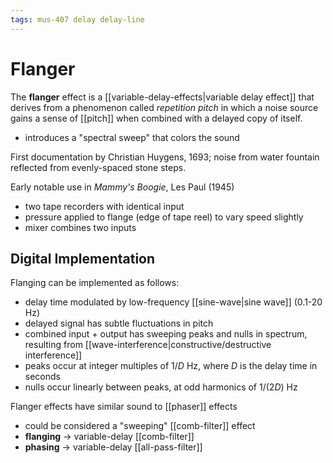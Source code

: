 ```yaml
---
tags: mus-407 delay delay-line
---
```


# Flanger

The **flanger** effect is a [[variable-delay-effects|variable delay effect]] that derives from a phenomenon called _repetition pitch_ in which a noise source gains a sense of [[pitch]] when combined with a delayed copy of itself.

- introduces a "spectral sweep" that colors the sound

First documentation by Christian Huygens, 1693; noise from water fountain reflected from evenly-spaced stone steps.

Early notable use in _Mammy's Boogie_, Les Paul (1945)

- two tape recorders with identical input
- pressure applied to flange (edge of tape reel) to vary speed slightly
- mixer combines two inputs

## Digital Implementation

Flanging can be implemented as follows:

- delay time modulated by low-frequency [[sine-wave|sine wave]] (0.1-20 Hz)
- delayed signal has subtle fluctuations in pitch
- combined input + output has sweeping peaks and nulls in spectrum, resulting from [[wave-interference|constructive/destructive interference]]
- peaks occur at integer multiples of $1/D$ Hz, where $D$ is the delay time in seconds
- nulls occur linearly between peaks, at odd harmonics of $1/(2D)$ Hz

Flanger effects have similar sound to [[phaser]] effects

- could be considered a "sweeping" [[comb-filter]] effect
- **flanging** → variable-delay [[comb-filter]]
- **phasing** → variable-delay [[all-pass-filter]]
